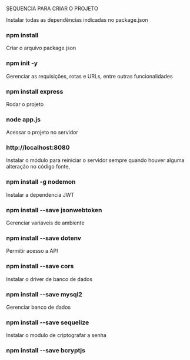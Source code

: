 SEQUENCIA PARA CRIAR O PROJETO

Instalar todas as dependências indicadas no package.json
### npm install

Criar o arquivo package.json
### npm init -y

Gerenciar as requisições, rotas e URLs, entre outras funcionalidades
### npm install express

Rodar o projeto
### node app.js

Acessar o projeto no servidor
### http://localhost:8080

Instalar o módulo para reiniciar o servidor sempre quando houver alguma alteração no código fonte,
### npm install -g nodemon

Instalar a dependencia JWT
### npm install --save jsonwebtoken

Gerenciar variáveis de ambiente
### npm install --save dotenv

Permitir acesso a API
### npm install --save cors

Instalar o driver de banco de dados
### npm install --save mysql2

Gerenciar banco de dados
### npm install --save sequelize

Instalar o modulo de criptografar a senha
### npm install --save bcryptjs